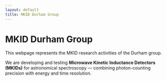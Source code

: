 ```yaml
---
layout: default
title: MKID Durham Group
---
```


# MKID Durham Group
This webpage represents the MKID research activities of the Durham group.

We are developing and testing **Microwave Kinetic Inductance Detectors (MKIDs)** for astronomical spectroscopy — combining photon-counting precision with energy and time resolution.
